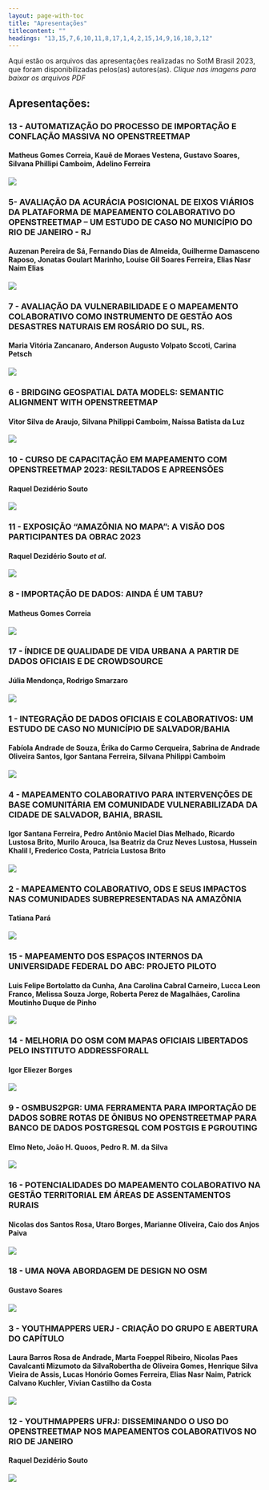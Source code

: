 ```yaml
---
layout: page-with-toc
title: "Apresentações"
titlecontent: ""
headings: "13,15,7,6,10,11,8,17,1,4,2,15,14,9,16,18,3,12"
---
```

<!--
<style>
  body {
    counter-reset: poster-submission;
  }
  h2::before {

    font-weight: bold;
  }
  #toc li a {
    padding-top: 4px;
    padding-bottom: 4px;
  }
  -->


Aqui estão os arquivos das apresentações realizadas no SotM Brasil 2023, que foram disponibilizadas pelos(as) autores(as). *Clique nas imagens para baixar os arquivos PDF*

## Apresentações:

<!-- apresentacoes ordenadas alfabeticamente de A a Z -->
<!-- lista atualizada em 27 out 2023 aguardando os demais que porventura enviarem -->

<h3 id="13">13 - AUTOMATIZAÇÃO DO PROCESSO DE IMPORTAÇÃO E CONFLAÇÃO MASSIVA NO OPENSTREETMAP</h3>
<h4>Matheus Gomes Correia, Kauê de Moraes Vestena, Gustavo Soares, Silvana Phillipi Camboim, Adelino Ferreira</h4>

[<img src="https://sotm-br.github.io/2023/presentations/thumbnails/ap13.jpg" style="max-height:300px; max-width:300px;">](https://sotm-br.github.io/2023/presentations/pdf/ap13_sotmbr2023.pdf)

<h3 id="5">5- AVALIAÇÃO DA ACURÁCIA POSICIONAL DE EIXOS VIÁRIOS DA PLATAFORMA DE MAPEAMENTO COLABORATIVO DO OPENSTREETMAP – UM ESTUDO DE CASO NO MUNICÍPIO DO RIO DE JANEIRO - RJ</h3>
<h4>Auzenan Pereira de Sá, Fernando Dias de Almeida, Guilherme Damasceno Raposo, Jonatas Goulart Marinho, Louise Gil Soares Ferreira, Elias Nasr Naim Elias</h4>

[<img src="https://sotm-br.github.io/2023/presentations/thumbnails/ap5.jpg" style="max-height:300px; max-width:300px;">](https://sotm-br.github.io/2023/presentations/pdf/ap5_sotmbr2023.pdf)

<h3 id="7">7 - AVALIAÇÃO DA VULNERABILIDADE E O MAPEAMENTO COLABORATIVO COMO INSTRUMENTO DE GESTÃO AOS DESASTRES NATURAIS EM ROSÁRIO DO SUL, RS.</h3>
<h4>Maria Vitória Zancanaro, Anderson Augusto Volpato Sccoti, Carina Petsch</h4>

[<img src="https://sotm-br.github.io/2023/presentations/thumbnails/ap7.jpg" style="max-height:300px; max-width:300px;">](https://sotm-br.github.io/2023/presentations/pdf/ap7_sotmbr2023.pdf)

<h3 id="6">6 - BRIDGING GEOSPATIAL DATA MODELS: SEMANTIC ALIGNMENT WITH OPENSTREETMAP</h3>
<h4>Vitor Silva de Araujo, Silvana Philippi Camboim, Naíssa Batista da Luz</h4>

[<img src="https://sotm-br.github.io/2023/presentations/thumbnails/ap6.jpg" style="max-height:300px; max-width:300px;">](https://sotm-br.github.io/2023/presentations/pdf/ap6_sotmbr2023.pdf)

<h3 id="10">10 - CURSO DE CAPACITAÇÃO EM MAPEAMENTO COM OPENSTREETMAP 2023: RESILTADOS E APREENSÕES</h3>
<h4>Raquel Dezidério Souto</h4>

[<img src="https://sotm-br.github.io/2023/presentations/thumbnails/ap10.jpg" style="max-height:300px; max-width:300px;">](https://sotm-br.github.io/2023/presentations/pdf/ap10_sotmbr2023.pdf)

<h3 id="11">11 - EXPOSIÇÃO “AMAZÔNIA NO MAPA”: A VISÃO DOS PARTICIPANTES DA OBRAC 2023</h3>
<h4>Raquel Dezidério Souto <i>et al.</i> </h4>

[<img src="https://sotm-br.github.io/2023/presentations/thumbnails/ap11.jpg" style="max-height:300px; max-width:300px;">](https://sotm-br.github.io/2023/presentations/pdf/ap11_sotmbr2023.pdf)

<h3 id="8">8 - IMPORTAÇÃO DE DADOS: AINDA É UM TABU?</h3>
<h4>Matheus Gomes Correia</h4>

[<img src="https://sotm-br.github.io/2023/presentations/thumbnails/ap8.jpg" style="max-height:300px; max-width:300px;">](https://sotm-br.github.io/2023/presentations/pdf/ap8_sotmbr2023.pdf)

<h3 id="17">17 - ÍNDICE DE QUALIDADE DE VIDA URBANA A PARTIR DE DADOS OFICIAIS E DE CROWDSOURCE</h3>
<h4>Júlia Mendonça, Rodrigo Smarzaro</h4>

[<img src="https://sotm-br.github.io/2023/presentations/thumbnails/ap17.jpg" style="max-height:300px; max-width:300px;">](https://sotm-br.github.io/2023/presentations/pdf/ap17_sotmbr2023.pdf)

<h3 id="1">1 - INTEGRAÇÃO DE DADOS OFICIAIS E COLABORATIVOS: UM ESTUDO DE CASO NO MUNICÍPIO DE SALVADOR/BAHIA</h3>
<h4>Fabíola Andrade de Souza, Érika do Carmo Cerqueira, Sabrina de Andrade Oliveira Santos, Igor Santana Ferreira, Silvana Philippi Camboim</h4>

[<img src="https://sotm-br.github.io/2023/presentations/thumbnails/ap1.jpg" style="max-height:50%; max-width:50%;">](https://sotm-br.github.io/2023/presentations/pdf/ap1_sotmbr2023.pdf)

<h3 id="4">4 - MAPEAMENTO COLABORATIVO PARA INTERVENÇÕES DE BASE COMUNITÁRIA EM COMUNIDADE VULNERABILIZADA DA CIDADE DE SALVADOR, BAHIA, BRASIL</h3>
<h4>Igor Santana Ferreira, Pedro Antônio Maciel Dias Melhado, Ricardo Lustosa Brito, Murilo Arouca, Isa Beatriz da Cruz Neves Lustosa, Hussein Khalil l, Frederico Costa, Patrícia Lustosa Brito</h4>

[<img src="https://sotm-br.github.io/2023/presentations/thumbnails/ap4.jpg" style="max-height:300px; max-width:300px;">](https://sotm-br.github.io/2023/presentations/pdf/ap4_sotmbr2023.pdf)

<h3 id="2">2 - MAPEAMENTO COLABORATIVO, ODS E SEUS IMPACTOS NAS COMUNIDADES SUBREPRESENTADAS NA AMAZÔNIA</h3>
<h4>Tatiana Pará</h4>

[<img src="https://sotm-br.github.io/2023/presentations/thumbnails/ap2.jpg" style="max-height:300px; max-width:300px;">](https://sotm-br.github.io/2023/presentations/pdf/ap2_sotmbr2023.pdf)

<h3 id="15">15 - MAPEAMENTO DOS ESPAÇOS INTERNOS DA UNIVERSIDADE FEDERAL DO ABC: PROJETO PILOTO</h3>
<h4>Luis Felipe Bortolatto da Cunha, Ana Carolina Cabral Carneiro, Lucca Leon Franco, Melissa Souza Jorge, Roberta Perez de Magalhães, Carolina Moutinho Duque de Pinho</h4>

[<img src="https://sotm-br.github.io/2023/presentations/thumbnails/ap15.jpg" style="max-height:300px; max-width:300px;">](https://sotm-br.github.io/2023/presentations/pdf/ap15_sotmbr2023.pdf)

<h3 id="14">14 - MELHORIA DO OSM COM MAPAS OFICIAIS LIBERTADOS PELO INSTITUTO ADDRESSFORALL</h3>
<h4>Igor Eliezer Borges</h4>

[<img src="https://sotm-br.github.io/2023/presentations/thumbnails/ap14.jpg" style="max-height:300px; max-width:300px;">](https://sotm-br.github.io/2023/presentations/pdf/ap14_sotmbr2023.pdf)

<h3 id="9">9 - OSMBUS2PGR: UMA FERRAMENTA PARA IMPORTAÇÃO DE DADOS SOBRE ROTAS DE ÔNIBUS NO OPENSTREETMAP PARA BANCO DE DADOS POSTGRESQL COM POSTGIS E PGROUTING</h3>
<h4>Elmo Neto, João H. Quoos, Pedro R. M. da Silva</h4>

[<img src="https://sotm-br.github.io/2023/presentations/thumbnails/ap9.jpg" style="max-height:300px; max-width:300px;">](https://sotm-br.github.io/2023/presentations/pdf/ap9_sotmbr2023.pdf)

<h3 id="16">16 - POTENCIALIDADES DO MAPEAMENTO COLABORATIVO NA GESTÃO TERRITORIAL EM ÁREAS DE ASSENTAMENTOS RURAIS</h3>
<h4>Nicolas dos Santos Rosa, Utaro Borges, Marianne Oliveira, Caio dos Anjos Paiva</h4>

[<img src="https://sotm-br.github.io/2023/presentations/thumbnails/ap16.jpg" style="max-height:300px; max-width:300px;">](https://sotm-br.github.io/2023/presentations/pdf/ap16_sotmbr2023.pdf)

<h3 id="18">18 - UMA <s>NOVA</s> ABORDAGEM DE DESIGN NO OSM</h3>
<h4>Gustavo Soares</h4>

[<img src="https://sotm-br.github.io/2023/presentations/thumbnails/ap18.jpg" style="max-height:300px; max-width:300px;">](https://sotm-br.github.io/2023/presentations/pdf/ap18_sotmbr2023.pdf)

<h3 id="3">3 - YOUTHMAPPERS UERJ - CRIAÇÃO DO GRUPO E ABERTURA DO CAPÍTULO</h3>
<h4>Laura Barros Rosa de Andrade, Marta Foeppel Ribeiro, Nicolas Paes Cavalcanti Mizumoto da SilvaRobertha de Oliveira Gomes, Henrique Silva Vieira de Assis, Lucas Honório Gomes Ferreira, Elias Nasr Naim, Patrick Calvano Kuchler, Vivian Castilho da Costa</h4>

[<img src="https://sotm-br.github.io/2023/presentations/thumbnails/ap3.jpg" style="max-height:300px; max-width:300px;">](https://sotm-br.github.io/2023/presentations/pdf/ap3_sotmbr2023.pdf)

<h3 id="12">12 - YOUTHMAPPERS UFRJ: DISSEMINANDO O USO DO OPENSTREETMAP NOS MAPEAMENTOS COLABORATIVOS NO RIO DE JANEIRO</h3>
<h4>Raquel Dezidério Souto</h4>

[<img src="https://sotm-br.github.io/2023/presentations/thumbnails/ap12.jpg" style="max-height:300px; max-width:300px;">](https://sotm-br.github.io/2023/presentations/pdf/ap12_sotmbr2023.pdf)

